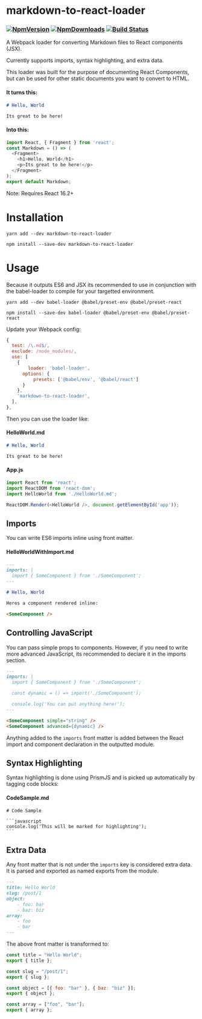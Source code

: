 # markdown-to-react-loader


### [![NpmVersion](https://img.shields.io/npm/v/markdown-to-react-loader.svg)](https://www.npmjs.com/package/markdown-to-react-loader) [![NpmDownloads](https://img.shields.io/npm/dt/markdown-to-react-loader.svg)](https://www.npmjs.com/package/markdown-to-react-loader) [![Build Status](https://travis-ci.org/jsakas/markdown-to-react-loader.svg?branch=master)](https://travis-ci.org/jsakas/markdown-to-react-loader)


A Webpack loader for converting Markdown files to React components (JSX).

Currently supports imports, syntax highlighting, and extra data.

This loader was built for the purpose of documenting React Components, but can be used for other static documents you want to convert to HTML. 

#### It turns this:

```markdown
# Hello, World

Its great to be here!
```

#### Into this:

```javascript
import React, { Fragment } from 'react';
const Markdown = () => (
  <Fragment>
    <h1>Hello, World</h1>
    <p>Its great to be here!</p>
  </Fragment>
);
export default Markdown;
```

Note: Requires React 16.2+

# Installation

```
yarn add --dev markdown-to-react-loader
```
```
npm install --save-dev markdown-to-react-loader
```

# Usage

Because it outputs ES6 and JSX its recommended to use in conjunction with the babel-loader to compile for your targetted environment.

```
yarn add --dev babel-loader @babel/preset-env @babel/preset-react
```
```
npm install --save-dev babel-loader @babel/preset-env @babel/preset-react
```

Update your Webpack config:

```javascript
{
  test: /\.md$/,
  exclude: /node_modules/,
  use: [
    {
    	loader: 'babel-loader',
      options: {
          presets: ['@babel/env', '@babel/react']
      }
    },
    'markdown-to-react-loader',
  ],
},
```

Then you can use the loader like:

#### HelloWorld.md

```markdown
# Hello, World

Its great to be here!
```

#### App.js

```javascript
import React from 'react';
import ReactDOM from 'react-dom';
import HelloWorld from './HelloWorld.md';

ReactDOM.Render(<HelloWorld />, document.getElementById('app'));
```

## Imports

You can write ES6 imports inline using front matter.

#### HelloWorldWithImport.md

```markdown
---
imports: |
  import { SomeComponent } from './SomeComponent';
---

# Hello, World

Heres a component rendered inline:

<SomeComponent />

```

## Controlling JavaScript

You can pass simple props to components. However, if you need to write more advanced JavaScript, its recommended to declare it in the imports section.

```markdown
---
imports: |
  import { SomeComponent } from './SomeComponent';

  const dynamic = () => import('./SomeComponent');

  console.log('You can put anything here!');
---

<SomeComponent simple="string" />
<SomeComponent advanced={dynamic} />

```

Anything added to the `imports` front matter is added between the React import and component declaration in the outputted module.

## Syntax Highlighting

Syntax highlighting is done using PrismJS and is picked up automatically by tagging code blocks:

#### CodeSample.md

    # Code Sample

    ```javascript
    console.log('This will be marked for highlighting');
    ```

## Extra Data

Any front matter that is not under the `imports` key is considered extra data. It is parsed and exported as named exports from the module.

```markdown
---
title: Hello World
slug: /post/1
object:
    - foo: bar
    - baz: biz
array:
    - foo
    - bar
---
```

The above front matter is transformed to:

```javascript
const title = "Hello World";
export { title };

const slug = "/post/1";
export { slug };

const object = [{ foo: "bar" }, { baz: "biz" }];
export { object };

const array = ["foo", "bar"];
export { array };
```
